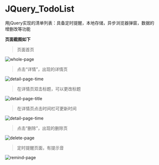 # JQuery_TodoList
用jQuery实现的清单列表：具备定时提醒，本地存储，异步浏览器弹窗，数据的增删改等功能

**页面截图如下**

> 页面首页

![whole-page](https://github.com/ickedesign/JQuery_TodoList/blob/master/page_screenshot/whole-page.png)

> 点击“详情”，出现的详情页

![detail-page-time](https://github.com/ickedesign/JQuery_TodoList/blob/master/page_screenshot/detail-page-time.png)

> 在详情页双击标题，可以更改标题

![detail-page-title](https://github.com/ickedesign/JQuery_TodoList/blob/master/page_screenshot/detail-page-title.png)

> 在详情页点击时间栏可更新时间

![detail-page-time](https://github.com/ickedesign/JQuery_TodoList/blob/master/page_screenshot/detail-page-time.png)

> 点击“删除”，出现的删除页

![delete-page](https://github.com/ickedesign/JQuery_TodoList/blob/master/page_screenshot/delete-page.png)

> 定时提醒页面，有提示音

![remind-page](https://github.com/ickedesign/JQuery_TodoList/blob/master/page_screenshot/remind-page.png)

